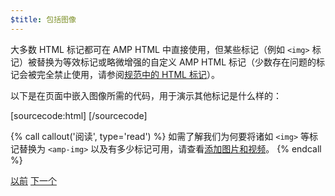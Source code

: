 ```yaml
---
$title: 包括图像
---
```


大多数 HTML 标记都可在 AMP HTML 中直接使用，但某些标记（例如 `<img>` 标记）被替换为等效标记或略微增强的自定义 AMP HTML 标记（少数存在问题的标记会被完全禁止使用，请参阅[规范中的 HTML 标记](/zh_cn/docs/reference/spec.html)）。

以下是在页面中嵌入图像所需的代码，用于演示其他标记是什么样的：

[sourcecode:html]
<amp-img src="welcome.jpg" alt="Welcome" height="400" width="800"></amp-img>
[/sourcecode]

{% call callout('阅读', type='read') %}
如需了解我们为何要将诸如 `<img>` 等标记替换为 `<amp-img>` 以及有多少标记可用，请查看[添加图片和视频](/zh_cn/docs/guides/author-develop/amp_replacements.html)。
{% endcall %}

<div class="prev-next-buttons">
  <a class="button prev-button" href="/zh_cn/docs/tutorials/create/basic_markup.html"><span class="arrow-prev">以前</span></a>
  <a class="button next-button" href="/zh_cn/docs/tutorials/create/presentation_layout.html"><span class="arrow-next">下一个</span></a>
</div>
